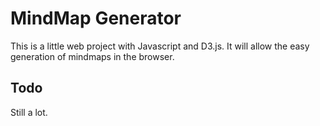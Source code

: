 # MindMap Generator

This is a little web project with Javascript and D3.js. It will allow the easy generation of mindmaps in the browser.

## Todo

Still a lot.